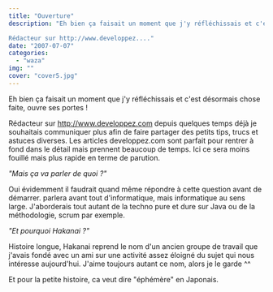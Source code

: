 ```yaml
---
title: "Ouverture"
description: "Eh bien ça faisait un moment que j'y réfléchissais et c'est désormais chose faite, <Hakanai/> ouvre ses portes !

Rédacteur sur http://www.developpez...."
date: "2007-07-07"
categories: 
  - "waza"
img: ""
cover: "cover5.jpg"
---
```


Eh bien ça faisait un moment que j'y réfléchissais et c'est désormais chose faite, <Hakanai/> ouvre ses portes !

Rédacteur sur http://www.developpez.com depuis quelques temps déjà je souhaitais communiquer plus afin de faire partager des petits tips, trucs et astuces diverses. Les articles developpez.com sont parfait pour rentrer à fond dans le détail mais prennent beaucoup de temps. Ici ce sera moins fouillé mais plus rapide en terme de parution.

_"Mais ça va parler de quoi ?"_

Oui évidemment il faudrait quand même répondre à cette question avant de démarrer. <Hakanai/> parlera avant tout d'informatique, mais informatique au sens large. J'aborderais tout autant de la techno pure et dure sur Java ou de la méthodologie, scrum par exemple.

_"Et pourquoi Hakanai ?"_

Histoire longue, Hakanai reprend le nom d'un ancien groupe de travail que j'avais fondé avec un ami sur une activité assez éloigné du sujet qui nous intéresse aujourd'hui. J'aime toujours autant ce nom, alors je le garde ^^

Et pour la petite histoire, ca veut dire "éphémère" en Japonais.
